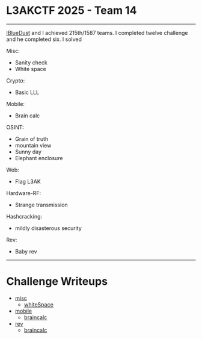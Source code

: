 # L3AKCTF 2025 - Team 14

---

[IBlueDust](https://github.com/iBlueDust) and I achieved 215th/1587 teams. I completed twelve challenge and he completed six.
I solved

Misc: 

- Sanity check
- White space


Crypto:

- Basic LLL

Mobile:

- Brain calc

OSINT:

- Grain of truth
- mountain view
- Sunny day
- Elephant enclosure

Web:

- Flag L3AK

Hardware-RF:
- Strange transmission

Hashcracking:

- mildly disasterous security

Rev:

- Baby rev
---

# Challenge Writeups

   * [misc](https://github.com/looy3/ctf-writeups/tree/main/L3AKCTF%202025/Misc)
	  * [whiteSpace](https://github.com/looy3/ctf-writeups/blob/main/L3AKCTF%202025/Misc/whitespace.md)
   * [mobile](https://github.com/looy3/ctf-writeups/tree/main/L3AKCTF%202025/Mobile)
   	  * [braincalc](https://github.com/looy3/ctf-writeups/blob/main/L3AKCTF%202025/Mobile/Braincalc.md)
   * [rev](https://github.com/looy3/ctf-writeups/tree/main/L3AKCTF%202025/rev)
   	  * [braincalc](https://github.com/looy3/ctf-writeups/blob/main/L3AKCTF%202025/Rev/babyRev.md)
